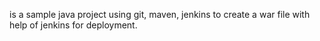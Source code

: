 is a sample java project using git, maven, jenkins to create a war file with help of jenkins for deployment.

